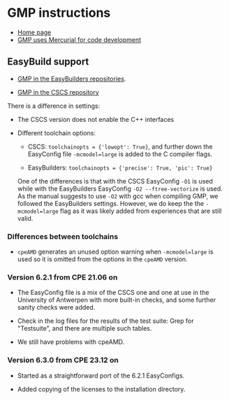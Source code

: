 # GMP instructions

  * [Home page](https://gmplib.org/)
  * [GMP uses Mercurial for code development](https://gmplib.org/repo/)


## EasyBuild support

  * [GMP in the EasyBuilders repositories](https://github.com/easybuilders/easybuild-easyconfigs/tree/develop/easybuild/easyconfigs/g/GMP).

  * [GMP in the CSCS repository](https://github.com/eth-cscs/production/tree/master/easybuild/easyconfigs/g/GMP)

There is a difference in settings:

  * The CSCS version does not enable the C++ interfaces

  * Different toolchain options:

      * CSCS: ``toolchainopts = {'lowopt': True}``, and further down the EasyConfig
        file ``-mcmodel=large`` is added to the C compiler flags.

      * EasyBuilders: ``toolchainopts = {'precise': True, 'pic': True}``

    One of the differences is that with the CSCS EasyConfig ``-O1`` is used while with
    the EasyBuilders EasyConfig ``-O2 --ftree-vectorize`` is used. As the manual suggests
    to use ``-O2`` with gcc when compiling GMP, we followed the EasyBuilders settings.
    However, we do keep the the ``-mcmodel=large`` flag as it was likely added from
    experiences that are still valid.


### Differences between toolchains

  * ``cpeAMD`` generates an unused option warning when ``-mcmodel=large`` is used so
    it is omitted from the options in the ``cpeAMD`` version.


### Version 6.2.1 from CPE 21.06 on

  * The EasyConfig file is a mix of the CSCS one and one at use in the University of
    Antwerpen with more built-in checks, and some further sanity checks were added.

  * Check in the log files for the results of the test suite: Grep for "Testsuite",
    and there are multiple such tables.
    
  * We still have problems with cpeAMD.


### Version 6.3.0 from CPE 23.12 on

  * Started as a straightforward port of the 6.2.1 EasyConfigs.
  
  * Added copying of the licenses to the installation directory.
